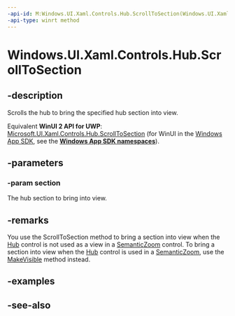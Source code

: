 ```yaml
---
-api-id: M:Windows.UI.Xaml.Controls.Hub.ScrollToSection(Windows.UI.Xaml.Controls.HubSection)
-api-type: winrt method
---
```


<!-- Method syntax
public void ScrollToSection(Windows.UI.Xaml.Controls.HubSection section)
-->

# Windows.UI.Xaml.Controls.Hub.ScrollToSection

## -description
Scrolls the hub to bring the specified hub section into view.

Equivalent **WinUI 2 API for UWP**: [Microsoft.UI.Xaml.Controls.Hub.ScrollToSection](/windows/winui/api/microsoft.ui.xaml.controls.hub.scrolltosection) (for WinUI in the [Windows App SDK](/windows/apps/windows-app-sdk/), see the **[Windows App SDK namespaces](/windows/windows-app-sdk/api/winrt/)**).

## -parameters
### -param section
The hub section to bring into view.

## -remarks
You use the ScrollToSection method to bring a section into view when the [Hub](hub.md) control is not used as a view in a [SemanticZoom](semanticzoom.md) control. To bring a section into view when the [Hub](hub.md) control is used in a [SemanticZoom](semanticzoom.md), use the [MakeVisible](hub_makevisible_1148837317.md) method instead.


<!--Add remarks/example showing how to get and specify the section. Hub.Sections index, etc.-->

## -examples

## -see-also
